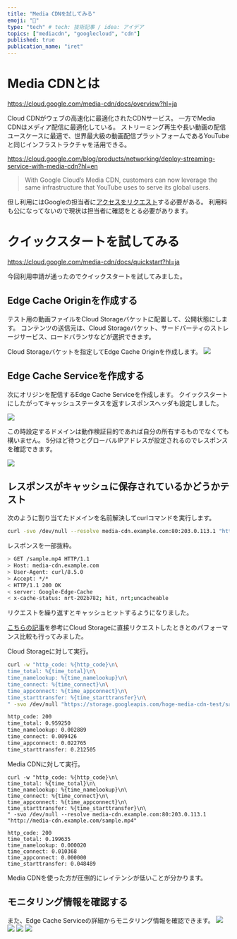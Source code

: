 ```yaml
---
title: "Media CDNを試してみる"
emoji: "🎥"
type: "tech" # tech: 技術記事 / idea: アイデア
topics: ["mediacdn", "googlecloud", "cdn"]
published: true
publication_name: "iret"
---
```

# Media CDNとは

https://cloud.google.com/media-cdn/docs/overview?hl=ja

Cloud CDNがウェブの高速化に最適化されたCDNサービス。
一方でMedia CDNはメディア配信に最適化している。
ストリーミング再生や長い動画の配信ユースケースに最適で、世界最大級の動画配信プラットフォームであるYouTubeと同じインフラストラクチャを活用できる。

https://cloud.google.com/blog/products/networking/deploy-streaming-service-with-media-cdn?hl=en
>With Google Cloud’s Media CDN, customers can now leverage the same infrastructure that YouTube uses to serve its global users.

但し利用にはGoogleの担当者に[アクセスをリクエスト](https://cloud.google.com/media-cdn/docs/overview?hl=ja#request-access)する必要がある。
利用料も公になってないので現状は担当者に確認をとる必要があります。

# クイックスタートを試してみる
https://cloud.google.com/media-cdn/docs/quickstart?hl=ja

今回利用申請が通ったのでクイックスタートを試してみました。

## Edge Cache Originを作成する
テスト用の動画ファイルをCloud Storageバケットに配置して、公開状態にします。
コンテンツの送信元は、Cloud Storageバケット、サードパーティのストレージサービス、ロードバランサなどが選択できます。

Cloud Storageバケットを指定してEdge Cache Originを作成します。
![](https://storage.googleapis.com/zenn-user-upload/e20043f095d9-20250119.png)

## Edge Cache Serviceを作成する
次にオリジンを配信するEdge Cache Serviceを作成します。
クイックスタートにしたがってキャッシュステータスを返すレスポンスヘッダも設定しました。

![](https://storage.googleapis.com/zenn-user-upload/a8e078526ba8-20250119.png)

この時設定するドメインは動作検証目的であれば自分の所有するものでなくても構いません。
5分ほど待つとグローバルIPアドレスが設定されるのでレスポンスを確認できます。

![](https://storage.googleapis.com/zenn-user-upload/3912f9e3ebcf-20250119.png)

## レスポンスがキャッシュに保存されているかどうかテスト

次のように割り当てたドメインを名前解決してcurlコマンドを実行します。

```bash
curl -svo /dev/null --resolve media-cdn.example.com:80:203.0.113.1 "http://media-cdn.example.com/sample.mp4"
```

レスポンスを一部抜粋。

```bash
> GET /sample.mp4 HTTP/1.1
> Host: media-cdn.example.com
> User-Agent: curl/8.5.0
> Accept: */*
< HTTP/1.1 200 OK
< server: Google-Edge-Cache
< x-cache-status: nrt-202b782; hit, nrt;uncacheable
```

リクエストを繰り返すとキャッシュヒットするようになりました。

[こちらの記事](https://zenn.dev/ma_me/articles/e90c996a768b77)を参考にCloud Storageに直接リクエストしたときとのパフォーマンス比較も行ってみました。

Cloud Storageに対して実行。

```bash
curl -w "http_code: %{http_code}\n\
time_total: %{time_total}\n\
time_namelookup: %{time_namelookup}\n\
time_connect: %{time_connect}\n\
time_appconnect: %{time_appconnect}\n\
time_starttransfer: %{time_starttransfer}\n\
" -svo /dev/null "https://storage.googleapis.com/hoge-media-cdn-test/sample.mp4"
```

```bash
http_code: 200
time_total: 0.959250
time_namelookup: 0.002889
time_connect: 0.009426
time_appconnect: 0.022765
time_starttransfer: 0.212505
```

Media CDNに対して実行。

```
curl -w "http_code: %{http_code}\n\
time_total: %{time_total}\n\
time_namelookup: %{time_namelookup}\n\
time_connect: %{time_connect}\n\
time_appconnect: %{time_appconnect}\n\
time_starttransfer: %{time_starttransfer}\n\
" -svo /dev/null --resolve media-cdn.example.com:80:203.0.113.1 "http://media-cdn.example.com/sample.mp4"
```

```
http_code: 200
time_total: 0.199635
time_namelookup: 0.000020
time_connect: 0.010368
time_appconnect: 0.000000
time_starttransfer: 0.048489
```

Media CDNを使った方が圧倒的にレイテンシが低いことが分かります。

## モニタリング情報を確認する
また、Edge Cache Serviceの詳細からモニタリング情報を確認できます。
![](https://storage.googleapis.com/zenn-user-upload/93dd4e3c8adc-20250119.png)
![](https://storage.googleapis.com/zenn-user-upload/e9b46ac4615c-20250119.png)
![](https://storage.googleapis.com/zenn-user-upload/ed43c3f2b51b-20250119.png)
![](https://storage.googleapis.com/zenn-user-upload/76dc530d683e-20250119.png)
